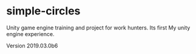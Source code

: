 # simple-circles
Unity game engine training and project for work hunters.
Its first My unity engine experience.

Version 2019.03.0b6
